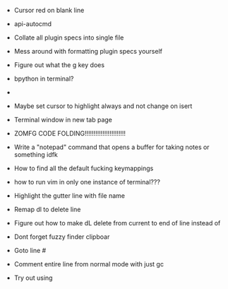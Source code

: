 - Cursor red on blank line

- api-autocmd

- Collate all plugin specs into single file

- Mess around with formatting plugin specs yourself

- Figure out what the g key does

- bpython in terminal? 
-
- Maybe set cursor to highlight always and not change on isert
- Terminal window in new tab page
- ZOMFG CODE FOLDING!!!!!!!!!!!!!!!!!!!!!!!
- Write a "notepad" command that opens a buffer for taking notes or something idfk
- How to find all the default fucking keymappings

- how to run vim in only one instance of terminal??? 


- Highlight the gutter line with file name

- Remap dl to delete line

- Figure out how to make dL delete from current to end of line instead of 

- Dont forget fuzzy finder clipboar


- Goto line #

- Comment entire line from normal mode with just gc 

- Try out using 
